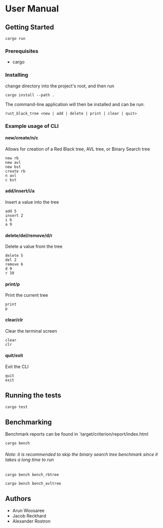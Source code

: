 # User Manual

## Getting Started
```
cargo run
```

### Prerequisites
- cargo


### Installing

change directory into the project's root, and then run

```
cargo install --path .
```

The command-line application will then be installed and can be run:

```
rust_black_tree <new | add | delete | print | clear | quit>
```

### Example usage of CLI

#### new/create/n/c

Allows for creation of a Red Black tree, AVL tree, or Binary Search tree

    new rb
    new avl
    new bst
    create rb
    n avl
    c bst

#### add/insert/i/a

Insert a value into the tree

    add 5
    insert 2
    i 6
    a 9

#### delete/del/remove/d/r

Delete a value from the tree

    delete 5
    del 2
    remove 6
    d 9
    r 10

#### print/p

Print the current tree

    print
    p

#### clear/clr

Clear the terminal screen

    clear
    clr


#### quit/exit

Exit the CLI

    quit
    exit

## Running the tests

```
cargo test
```

## Benchmarking

Benchmark reports can be found in `target/criterion/report/index.html


```
cargo bench
```

###### Note: it is recommended to skip the binary search tree benchmark since it takes a long time to run

    cargo bench bench_rbtree
    
    cargo bench bench_avltree

## Authors

* Arun Woosaree
* Jacob Reckhard
* Alexander Rostron
